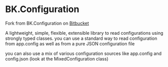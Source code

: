 # BK.Configuration
Fork from BK.Configuration on [Bitbucket](https://bitbucket.org/friendlyx/BK.Configuration)

A lightweight, simple, flexible, extensible library to read configurations using strongly typed classes.
you can use a standard way to read configuration from app.config as well as from a pure JSON configuration file

you can also use a mix of various configuration sources like app.config and config.json (look at the MixedConfiguration class)